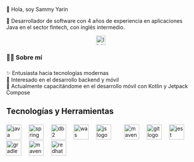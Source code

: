 
<p align="left">👋 Hola, soy Sammy Yarin</p>
<p align="left">🚀 Desarrollador de software con 4 años de experiencia en aplicaciones Java en el sector fintech, con inglés intermedio.</p>

<div align="center">
  <a href="https://www.linkedin.com/in/sammy-yarin/"><img src="https://img.shields.io/static/v1?message=LinkedIn&logo=linkedin&label=&color=0077B5&logoColor=white&labelColor=&style=for-the-badge" height="25" alt="linkedin logo"  /></a>
</div>

###

<h3 align="left">👩‍💻  Sobre mí</h3>

###
<p align="left">✨ Entusiasta hacia tecnologías modernas<br>👀 Interesado en el desarrollo backend y móvil<br>🎯 Actualmente capacitándome en el desarrollo móvil con Kotlin y Jetpack Compose

###

<h2 align="left">Tecnologías y Herramientas</h2>

###

<div align="left">
  <img src="https://cdn.jsdelivr.net/gh/devicons/devicon/icons/java/java-original.svg" height="40" alt="java logo" title="Java"  />
  <img width="12" />
  <img src="https://cdn.jsdelivr.net/gh/devicons/devicon/icons/spring/spring-original.svg" height="40" alt="spring logo"  title="Spring"/>
  <img width="12" />
  <img src="https://encrypted-tbn0.gstatic.com/images?q=tbn:ANd9GcQ7i6_kxg0j1s7A3wjYE1lCicR0Lq6zNg2--g&s" height="40" alt="db2 logo"  title="IBM DB2"/>
  <img width="12" />
  <img src="https://encrypted-tbn0.gstatic.com/images?q=tbn:ANd9GcS23Oe-IpXXRJ9kMNP3xKebDTsHqaKsO1caRAilZSRJ_MBFA7MLCDYGvH34Uy_zAEiW-AI" height="40" alt="was logo" title="IBM Websphere Application Server"  />
<img width="12" />
  <img src="https://cdn.jsdelivr.net/gh/devicons/devicon/icons/javascript/javascript-original.svg" height="40" alt="js logo" title="Javascript"  />
  <img width="12" />
  <img width="12" />
  <img src="https://www.thymeleaf.org/doc/images/thymeleaf.png" height="40" alt="maven logo"  title="Thymeleaf"/>
  <img width="12" />
  <img src="https://cdn.jsdelivr.net/gh/devicons/devicon/icons/git/git-original.svg" 
  height="40" alt="git logo" title="Git" />
      <img width="12" />
  <img src="https://cdn-icons-png.flaticon.com/512/5968/5968875.png" height="40" alt="jest logo"  title="Jira"/>
  <img width="12" />
  <img src="https://cdn.jsdelivr.net/gh/devicons/devicon/icons/gradle/gradle-original.svg" height="40" alt="gradle logo"  title="Gradle"/>
  <img width="12" />
  <img src="https://cdn.jsdelivr.net/gh/devicons/devicon/icons/maven/maven-original.svg" height="40" alt="maven logo"  title="Maven"/>
  <img width="12" />
  <img src="https://cdn1.iconfinder.com/data/icons/Futurosoft%20Icons%200.5.2/128x128/apps/redhat.png" height="40" alt="redhat logo" title="RHEL" />



</div>



###
